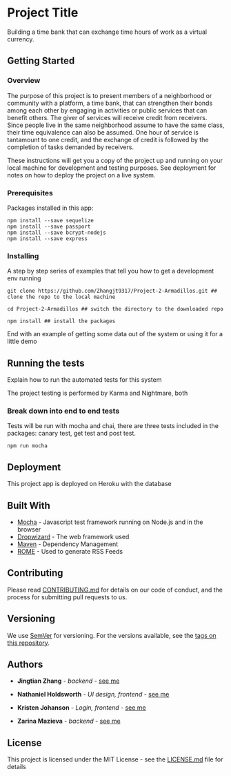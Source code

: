# Project Title

Building a time bank that can exchange time hours of work as a virtual currency.

## Getting Started

### Overview

The purpose of this project is to present members of a neighborhood or community with a platform, a time bank, that can strengthen their bonds among each other by engaging in activities or public services that can benefit others. The giver of services will receive credit from receivers. Since people live in the same neighborhood assume to have the same class, their time equivalence can also be assumed. One hour of service is tantamount to one credit, and the exchange of credit is followed by the completion of tasks demanded by receivers.

These instructions will get you a copy of the project up and running on your local machine for development and testing purposes. See deployment for notes on how to deploy the project on a live system.

### Prerequisites

Packages installed in this app:

```
npm install --save sequelize
npm install --save passport
npm install --save bcrypt-nodejs
npm install --save express
```

### Installing

A step by step series of examples that tell you how to get a development env running

```
git clone https://github.com/Zhangjt9317/Project-2-Armadillos.git ## clone the repo to the local machine

cd Project-2-Armadillos ## switch the directory to the downloaded repo

npm install ## install the packages
```

End with an example of getting some data out of the system or using it for a little demo

## Running the tests

Explain how to run the automated tests for this system

The project testing is performed by Karma and Nightmare, both 

### Break down into end to end tests

Tests will be run with mocha and chai, there are three tests included in the packages: canary test, get test and post test. 

```
npm run mocha
```

## Deployment

This project app is deployed on Heroku with the database

## Built With
* [Mocha](https://mochajs.org/) - Javascript test framework running on Node.js and in the browser
* [Dropwizard](http://www.dropwizard.io/1.0.2/docs/) - The web framework used
* [Maven](https://maven.apache.org/) - Dependency Management
* [ROME](https://rometools.github.io/rome/) - Used to generate RSS Feeds

## Contributing

Please read [CONTRIBUTING.md](https://gist.github.com/PurpleBooth/b24679402957c63ec426) for details on our code of conduct, and the process for submitting pull requests to us.

## Versioning

We use [SemVer](http://semver.org/) for versioning. For the versions available, see the [tags on this repository](https://github.com/your/project/tags). 

## Authors

* **Jingtian Zhang** - *backend* - [see me](https://github.com/Zhangjt9317)

* **Nathaniel Holdsworth** - *UI design, frontend* - [see me](https://github.com/nholdsworth)

* **Kristen Johanson** - *Login, frontend* - [see me](https://github.com/klbjklbj)

* **Zarina Mazieva** - *backend* - [see me](https://github.com/zmazieva78)


## License

This project is licensed under the MIT License - see the [LICENSE.md](LICENSE.md) file for details